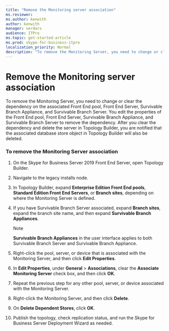 ```yaml
---
title: "Remove the Monitoring server association"
ms.reviewer: 
ms.author: kenwith
author: kenwith
manager: serdars
audience: ITPro
ms.topic: get-started-article
ms.prod: skype-for-business-itpro
localization_priority: Normal
description: "To remove the Monitoring Server, you need to change or clear the dependency on the associated Front End pool, Front End Server, Survivable Branch Appliance and Survivable Branch Server. You edit the properties of the Front End pool, Front End Server, Survivable Branch Appliance and Survivable Branch Server to remove the dependency. After you clear the dependency and delete the server in Topology Builder, you are notified that the associated database store object in Topology Builder will also be deleted."
---
```


# Remove the Monitoring server association

To remove the Monitoring Server, you need to change or clear the dependency on the associated Front End pool, Front End Server, Survivable Branch Appliance, and Survivable Branch Server. You edit the properties of the Front End pool, Front End Server, Survivable Branch Appliance, and Survivable Branch Server to remove the dependency. After you clear the dependency and delete the server in Topology Builder, you are notified that the associated database store object in Topology Builder will also be deleted.
  
### To remove the Monitoring Server association

1. On the Skype for Business Server 2019 Front End Server, open Topology Builder.
    
2. Navigate to the legacy installs node.
    
3. In Topology Builder, expand **Enterprise Edition Front End pools**, **Standard Edition Front End Servers**, or **Branch sites**, depending on where the Monitoring Server is defined.
    
4. If you have Survivable Branch Server associated, expand **Branch sites**, expand the branch site name, and then expand **Survivable Branch Appliances**.
    
    > [!NOTE]
    > **Survivable Branch Appliances** in the user interface applies to both Survivable Branch Server and Survivable Branch Appliance. 
  
5. Right-click the pool, server, or device that is associated with the Monitoring Server, and then click **Edit Properties**.
    
6. In **Edit Properties**, under **General** > **Associations**, clear the **Associate Monitoring Server** check box, and then click **OK**.
    
7. Repeat the previous step for any other pool, server, or device associated with the Monitoring Server.
    
8. Right-click the Monitoring Server, and then click **Delete**. 
    
9. On **Delete Dependent Stores**, click **OK**.
    
10. Publish the topology, check replication status, and run the Skype for Business Server Deployment Wizard as needed. 
    

